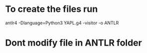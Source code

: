  # To create the files run  
 antlr4 -Dlanguage=Python3 YAPL.g4 -visitor -o ANTLR
 # Dont modify file in ANTLR folder
